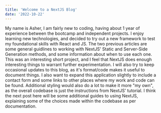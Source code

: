 ```yaml
---
title: 'Welcome to a NextJS Blog'
date: '2022-10-22'
---
```


My name is Asher, I am fairly new to coding, having about 1 year of experience between the bootcamp and independent projects. I enjoy learning new technologies, and decided to try out a new framework to test my foundational skills with React and JS. The two previous articles are some general guidlines to working with NextJS' Static and Server-Side Generation methods, and some information about when to use each one. This was an interesting short project, and I feel that NextJS does enough interesting things to warrant further experimentation. I will also try to keep occasional updates to this blog, as it's format/code makes it useful to document things. I also want to expand this application slightly to include a contact form and some links to other places where my work and code can be found. Additional styling would also do a lot to make it more "my own", as the overall codebase is just the instructions from NextJS' tutorial. I think the next post here will be some additional guides to using NextJS, explaining some of the choices made within the codebase as per documentation.